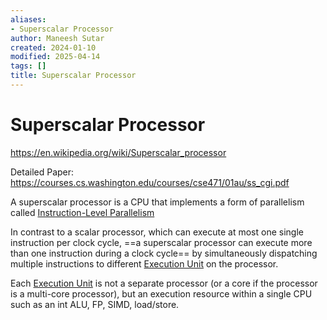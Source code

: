 ```yaml
---
aliases:
- Superscalar Processor
author: Maneesh Sutar
created: 2024-01-10
modified: 2025-04-14
tags: []
title: Superscalar Processor
---
```


# Superscalar Processor

<https://en.wikipedia.org/wiki/Superscalar_processor>

Detailed Paper: <https://courses.cs.washington.edu/courses/cse471/01au/ss_cgi.pdf>

A superscalar processor is a CPU that implements a form of parallelism called [Instruction-Level Parallelism](parallelism_overview.md)

In contrast to a scalar processor, which can execute at most one single instruction per clock cycle, ==a superscalar processor can execute more than one instruction during a clock cycle== by simultaneously dispatching multiple instructions to different [Execution Unit](execution_unit_in_cpu.md) on the processor.

Each [Execution Unit](execution_unit_in_cpu.md) is not a separate processor (or a core if the processor is a multi-core processor), but an execution resource within a single CPU such as an int ALU, FP, SIMD, load/store.
